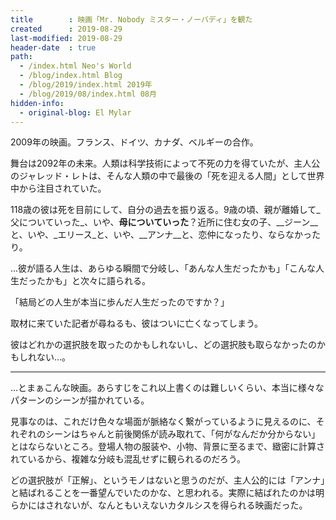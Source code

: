```yaml
---
title        : 映画「Mr. Nobody ミスター・ノーバディ」を観た
created      : 2019-08-29
last-modified: 2019-08-29
header-date  : true
path:
  - /index.html Neo's World
  - /blog/index.html Blog
  - /blog/2019/index.html 2019年
  - /blog/2019/08/index.html 08月
hidden-info:
  - original-blog: El Mylar
---
```


2009年の映画。フランス、ドイツ、カナダ、ベルギーの合作。

舞台は2092年の未来。人類は科学技術によって不死の力を得ていたが、主人公のジャレッド・レトは、そんな人類の中で最後の「死を迎える人間」として世界中から注目されていた。

118歳の彼は死を目前にして、自分の過去を振り返る。9歳の頃、親が離婚して_父についていった_、いや、__母についていった__？近所に住む女の子、__ジーン__と、いや、_エリース_と、いや、__アンナ__と、恋仲になったり、ならなかったり。

…彼が語る人生は、あらゆる瞬間で分岐し、「あんな人生だったかも」「こんな人生だったかも」と次々に語られる。

「結局どの人生が本当に歩んだ人生だったのですか？」

取材に来ていた記者が尋ねるも、彼はついに亡くなってしまう。

彼はどれかの選択肢を取ったのかもしれないし、どの選択肢も取らなかったのかもしれない…。

---

…とまぁこんな映画。あらすじをこれ以上書くのは難しいくらい、本当に様々なパターンのシーンが描かれている。

見事なのは、これだけ色々な場面が脈絡なく繋がっているように見えるのに、それぞれのシーンはちゃんと前後関係が読み取れて、「何がなんだか分からない」とはならないところ。登場人物の服装や、小物、背景に至るまで、緻密に計算されているから、複雑な分岐も混乱せずに観られるのだろう。

どの選択肢が「正解」、というモノはないと思うのだが、主人公的には「アンナ」と結ばれることを一番望んでいたのかな、と思われる。実際に結ばれたのかは明らかにはされないが、なんともいえないカタルシスを得られる映画だった。
